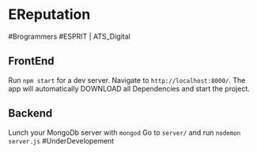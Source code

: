 
# EReputation
#Brogrammers
#ESPRIT | ATS_Digital


## FrontEnd
Run `npm start` for a dev server. Navigate to `http://localhost:8000/`. The app will automatically DOWNLOAD all Dependencies and start the project.

## Backend
Lunch your MongoDb server with `mongod` 
Go to `server/` and run `nodemon server.js` #UnderDevelopement


